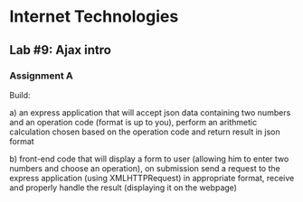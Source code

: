 # Internet Technologies
## Lab #9: Ajax intro

### Assignment A

Build:

a) an express application that will accept json data containing two numbers and an operation code (format is up to you), perform an arithmetic calculation chosen based on the operation code and return result in json format

b) front-end code that will display a form to user (allowing him to enter two numbers and choose an operation), on submission send a request to the express application (using XMLHTTPRequest) in appropriate format, receive and properly handle the result (displaying it on the webpage)
